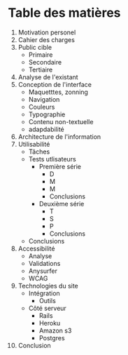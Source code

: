 # Table des matières

1. Motivation personel
2. Cahier des charges
3. Public cible
	- Primaire
	- Secondaire
	- Tertiaire
4. Analyse de l'existant
5. Conception de l'interface
	- Maquetttes, zonning
	- Navigation
	- Couleurs
	- Typographie
	- Contenu non-textuelle
	- adapdabilité
6. Architecture de l'information
7. Utilisabilité
	- Tâches
	- Tests utlisateurs
		- Première série
			- D
			- M
			- M
			- Conclusions
		- Deuxième série
			- T
			- S
			- P
			- Conclusions
	- Conclusions
8. Accessibilité
	- Analyse
	- Validations
	- Anysurfer
	- WCAG
9. Technologies du site
	- Intégration
		- Outils
	- Côté serveur
		- Rails
		- Heroku
		- Amazon s3
		- Postgres
10. Conclusion